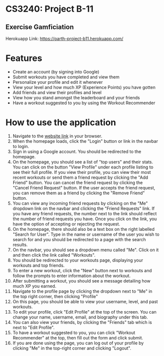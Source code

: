 # CS3240: Project B-11
## Exercise Gamficiation

Herokuapp Link: https://parth-project-b11.herokuapp.com/

# Features
- Create an account (by signing into Google)
- Submit workouts you have completed and view them
- Personalize your profile and edit it whenever
- View your level and how much XP (Experience Points) you have gotten
- Add friends and view their profiles and level
- View how you stand amongst the leaderboard and your friends
- Have a workout suggested to you by using the Workout Recommender

# How to use the application
1. Navigate to the [website link] in your browser.
2. When the homepage loads, click the "Login" button or link in the navbar to login.
3. Sign in using a Google account. You should be redirected to the homepage.
4. On the homepage, you should see a list of "top users" and their stats. You can click on the button "View Profile" under each profile listing to see their full profile. If you view their profile, you can view their most recent workouts or send them a friend request by clicking the "Add Friend" button. You can cancel the friend request by clicking the "Cancel Friend Request" button. If the user accepts the friend request, you can remove them as a friend by clicking the "Remove Friend" button.
5. You can view any incoming friend requests by clicking on the "Me" dropdown link on the navbar and clicking the "Friend Requests" link. If you have any friend requests, the number next to the link should reflect the number of friend requests you have. Once you click on the link, you have the option of accepting or rejecting the request.
6. On the homepage, there should also be a text box on the right labelled "Search for User". Type in the name or username of the user you wish to search for and you should be redirected to a page with the search results.
7. On the navbar, you should see a dropdown menu called "Me". Click on it and then click the link called "Workouts".
8. You should be redirected to your workouts page, displaying your workouts and top friends.
9. To enter a new workout, click the "New" button next to workouts and follow the prompts to enter information about the workout.
10. After submitting a workout, you should see a message detailing how much XP you earned.
11. Navigate to the profile page by clicking the dropdown next to "Me" in the top right corner, then clicking "Profile"
12. On this page, you should be able to view your username, level, and past workouts.
13. To edit your profile, click "Edit Profile" at the top of the screen. You can change your name, username, email, and biography under this tab.
14. You can also view your friends, by clicking the "Friends" tab which is next to "Edit Profile".
15. To have a workout suggested to you, you can click "Workout Recommender" at the top, then fill out the form and click submit.
16. If you are done using the page, you can log out of your profile by clicking "Me" in the top-right corner and clicking "Logout".

[//]: # (These are reference links used in the body of this note and get stripped out when the markdown processor does its job. There is no need to format nicely because it shouldn't be seen. Thanks SO - http://stackoverflow.com/questions/4823468/store-comments-in-markdown-syntax)

   [website link]: <https://parth-project-b11.herokuapp.com/>
